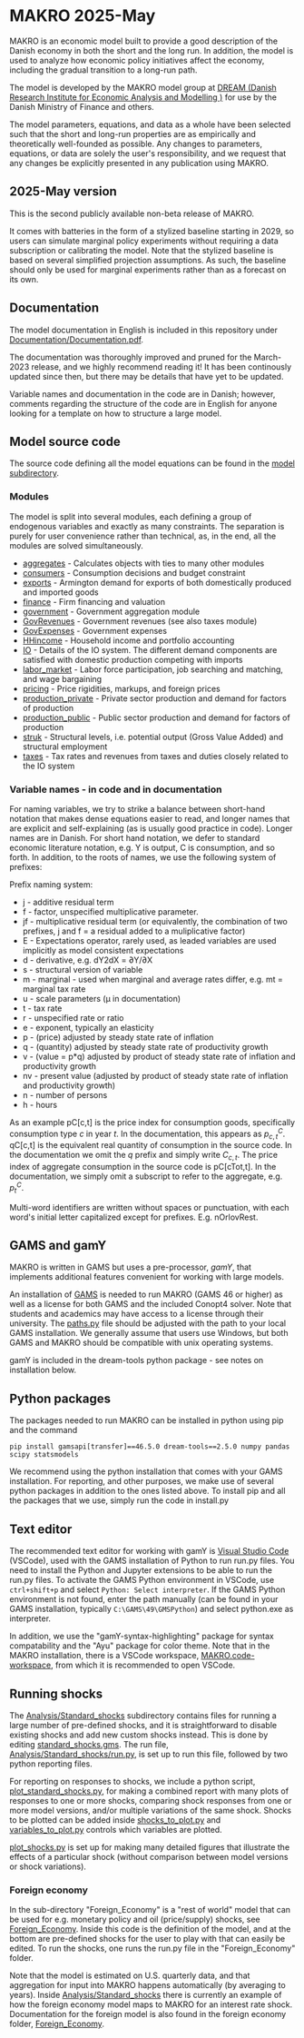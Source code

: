 # MAKRO 2025-May
MAKRO is an economic model built to provide a good description of the Danish economy in both the short and the long run.
In addition, the model is used to analyze how economic policy initiatives affect the economy, including the gradual transition to a long-run path.

The model is developed by the MAKRO model group at [DREAM (Danish Research Institute for Economic Analysis and Modelling )](https://dreamgruppen.dk/) for use by the Danish Ministry of Finance and others.

The model parameters, equations, and data as a whole have been selected such that the short and long-run properties are as empirically and theoretically well-founded as possible. Any changes to parameters, equations, or data are solely the user's responsibility, and we request that any changes be explicitly presented in any publication using MAKRO.

## 2025-May version
This is the second publicly available non-beta release of MAKRO.

It comes with batteries in the form of a stylized baseline starting in 2029, so users can simulate marginal policy experiments without requiring a data subscription or calibrating the model. Note that the stylized baseline is based on several simplified projection assumptions. As such, the baseline should only be used for marginal experiments rather than as a forecast on its own.

## Documentation
The model documentation in English is included in this repository under [Documentation/Documentation.pdf](Documentation/Documentation.pdf).

The documentation was thoroughly improved and pruned for the March-2023 release, and we highly recommend reading it!
It has been continously updated since then, but there may be details that have yet to be updated.

Variable names and documentation in the code are in Danish; however, comments regarding the structure of the code are in English for anyone looking for a template on how to structure a large model.

## Model source code
The source code defining all the model equations can be found in the [model subdirectory](Model/).

### Modules
The model is split into several modules, each defining a group of endogenous variables and exactly as many constraints. The separation is purely for user convenience rather than technical, as, in the end, all the modules are solved simultaneously.

- [aggregates](Model/aggregates.gms) - Calculates objects with ties to many other modules
- [consumers](Model/consumers.gms) - Consumption decisions and budget constraint
- [exports](Model/exports.gms) - Armington demand for exports of both domestically produced and imported goods
- [finance](Model/finance.gms) - Firm financing and valuation
- [government](Model/government.gms) - Government aggregation module
- [GovRevenues](Model/GovRevenues.gms) - Government revenues (see also taxes module)
- [GovExpenses](Model/GovExpenses.gms) - Government expenses
- [HHincome](Model/HHincome.gms) - Household income and portfolio accounting
- [IO](Model/IO.gms) - Details of the IO system. The different demand components are satisfied with domestic production competing with imports
- [labor_market](Model/labor_market.gms) - Labor force participation, job searching and matching, and wage bargaining
- [pricing](Model/pricing.gms) - Price rigidities, markups, and foreign prices
- [production_private](Model/production_private.gms) - Private sector production and demand for factors of production
- [production_public](Model/production_public.gms) - Public sector production and demand for factors of production
- [struk](Model/struk.gms) - Structural levels, i.e. potential output (Gross Value Added) and structural employment
- [taxes](Model/taxes.gms) - Tax rates and revenues from taxes and duties closely related to the IO system 

### Variable names - in code and in documentation
For naming variables, we try to strike a balance between short-hand notation that makes dense equations easier to read, and longer names that are explicit and self-explaining (as is usually good practice in code). Longer names are in Danish. For short hand notation, we defer to standard economic literature notation, e.g. Y is output, C is consumption, and so forth.
In addition, to the roots of names, we use the following system of prefixes:

Prefix naming system:
- j - additive residual term
- f - factor, unspecified multiplicative parameter.
- jf - multiplicative residual term (or equivalently, the combination of two prefixes, j and f = a residual added to a muliplicative factor)
- E - Expectations operator, rarely used, as leaded variables are used implicitly as model consistent expectations
- d - derivative, e.g. dY2dX = ∂Y/∂X
- s - structural version of variable
- m - marginal - used when marginal and average rates differ, e.g. mt = marginal tax rate
- u - scale parameters (μ in documentation) 
- t - tax rate
- r - unspecified rate or ratio
- e - exponent, typically an elasticity
- p - (price) adjusted by steady state rate of inflation
- q - (quantity) adjusted by steady state rate of productivity growth 
- v - (value = p*q) adjusted by product of steady state rate of inflation and productivity growth
- nv - present value (adjusted by product of steady state rate of inflation and productivity growth)
- n - number of persons
- h - hours

As an example pC[c,t] is the price index for consumption goods, specifically consumption type $c$ in year $t$. In the documentation, this appears as $p^C_{c,t}$. qC[c,t] is the equivalent real quantity of consumption in the source code. In the documentation we omit the $q$ prefix and simply write $C_{c,t}$. The price index of aggregate consumption in the source code is pC[cTot,t]. In the documentation, we simply omit a subscript to refer to the aggregate, e.g. $p^C_t$.

Multi-word identifiers are written without spaces or punctuation, with each word's initial letter capitalized except for prefixes. E.g. nOrlovRest.

## GAMS and gamY
MAKRO is written in GAMS but uses a pre-processor, *gamY*, that implements additional features convenient for working with large models.

An installation of [GAMS](https://www.gams.com/) is needed to run MAKRO (GAMS 46 or higher) as well as a license for both GAMS and the included Conopt4 solver. Note that students and academics may have access to a license through their university.
The [paths.py](paths.py) file should be adjusted with the path to your local GAMS installation. We generally assume that users use Windows, but both GAMS and MAKRO should be compatible with unix operating systems.

gamY is included in the dream-tools python package - see notes on installation below.

## Python packages
The packages needed to run MAKRO can be installed in python using pip and the command
```
pip install gamsapi[transfer]==46.5.0 dream-tools==2.5.0 numpy pandas scipy statsmodels
```

We recommend using the python installation that comes with your GAMS installation.
For reporting, and other purposes, we make use of several python packages in addition to the ones listed above.
To install pip and all the packages that we use, simply run the code in install.py

## Text editor
The recommended text editor for working with gamY is [Visual Studio Code](https://code.visualstudio.com/) (VSCode), used with the GAMS installation of Python to run run.py files. You need to install the Python and Jupyter extensions to be able to run the run.py files. To activate the GAMS Python environment in VSCode, use ```ctrl+shift+p``` and select ```Python: Select interpreter```. If the GAMS Python environment is not found, enter the path manually (can be found in your GAMS installation, typically ```C:\GAMS\49\GMSPython```) and select python.exe as interpreter.

In addition, we use the "gamY-syntax-highlighting" package for syntax compatability and the "Ayu" package for color theme. Note that in the MAKRO installation, there is a VSCode workspace, [MAKRO.code-workspace](MAKRO.code-workspace), from which it is recommended to open VSCode. 

## Running shocks
The [Analysis/Standard_shocks](Analysis/Standard_shocks) subdirectory contains files for running a large number of pre-defined shocks, and it is straightforward to disable existing shocks and add new custom shocks instead. This is done by editing [standard_shocks.gms](Analysis/Standard_shocks/standard_shocks.gms). The run file, [Analysis/Standard_shocks/run.py](Analysis/Standard_shocks/run.py), is set up to run this file, followed by two python reporting files.

For reporting on responses to shocks, we include a python script, [plot_standard_shocks.py](Analysis/Standard_shocks/plot_standard_shocks.py), for making a combined report with many plots of responses to one or more shocks, comparing shock responses from one or more model versions, and/or multiple variations of the same shock. Shocks to be plotted can be added inside [shocks_to_plot.py](shocks_to_plot.py) and [variables_to_plot.py](variables_to_plot.py) controls which variables are plotted.

[plot_shocks.py](Analysis/Standard_shocks/plot_shocks.py) is set up for making many detailed figures that illustrate the effects of a particular shock (without comparison between model versions or shock variations).

### Foreign economy
In the sub-directory "Foreign_Economy" is a "rest of world" model that can be used for e.g. monetary policy and oil (price/supply) shocks, see [Foreign_Economy](foreign_economy.gms). Inside this code is the definition of the model, and at the bottom are pre-defined shocks for the user to play with that can easily be edited. To run the shocks, one runs the run.py file in the "Foreign_Economy" folder. 

Note that the model is estimated on U.S. quarterly data, and that aggregation for input into MAKRO happens automatically (by averaging to years). Inside [Analysis/Standard_shocks](Analysis/Standard_shocks) there is currently an example of how the foreign economy model maps to MAKRO for an interest rate shock. Documentation for the foreign model is also found in the foreign economy folder, [Foreign_Economy](foreign_economy.pdf).
  